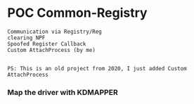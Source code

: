 # POC Common-Registry

    Communication via Registry/Reg
    clearing NPF
    Spoofed Register Callback
    Custom AttachProcess (by me)
  

    PS: This is an old project from 2020, I just added Custom AttachProcess

  ### Map the driver with KDMAPPER
